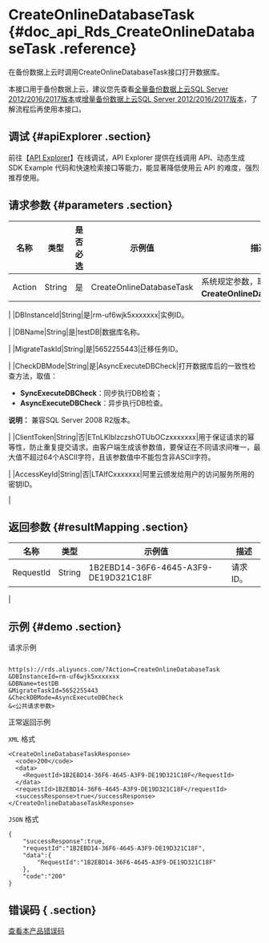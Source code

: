 # CreateOnlineDatabaseTask {#doc_api_Rds_CreateOnlineDatabaseTask .reference}

在备份数据上云时调用CreateOnlineDatabaseTask接口打开数据库。

本接口用于备份数据上云，建议您先查看[全量备份数据上云SQL Server 2012/2016/2017版本](~~95738~~)或[增量备份数据上云SQL Server 2012/2016/2017版本](~~95736~~)，了解流程后再使用本接口。

## 调试 {#apiExplorer .section}

前往【[API Explorer](https://api.aliyun.com/#product=Rds&api=CreateOnlineDatabaseTask)】在线调试，API Explorer 提供在线调用 API、动态生成 SDK Example 代码和快速检索接口等能力，能显著降低使用云 API 的难度，强烈推荐使用。

## 请求参数 {#parameters .section}

|名称|类型|是否必选|示例值|描述|
|--|--|----|---|--|
|Action|String|是|CreateOnlineDatabaseTask|系统规定参数，取值：**CreateOnlineDatabaseTask**。

 |
|DBInstanceId|String|是|rm-uf6wjk5xxxxxxx|实例ID。

 |
|DBName|String|是|testDB|数据库名称。

 |
|MigrateTaskId|String|是|5652255443|迁移任务ID。

 |
|CheckDBMode|String|是|AsyncExecuteDBCheck|打开数据库后的一致性检查方法，取值：

 -   **SyncExecuteDBCheck**：同步执行DB检查；
-   **AsyncExecuteDBCheck**：异步执行DB检查。

 **说明：** 兼容SQL Server 2008 R2版本。

 |
|ClientToken|String|否|ETnLKlblzczshOTUbOCzxxxxxxx|用于保证请求的幂等性，防止重复提交请求。由客户端生成该参数值，要保证在不同请求间唯一，最大值不超过64个ASCII字符，且该参数值中不能包含非ASCII字符。

 |
|AccessKeyId|String|否|LTAIfCxxxxxxx|阿里云颁发给用户的访问服务所用的密钥ID。

 |

## 返回参数 {#resultMapping .section}

|名称|类型|示例值|描述|
|--|--|---|--|
|RequestId|String|1B2EBD14-36F6-4645-A3F9-DE19D321C18F|请求ID。

 |

## 示例 {#demo .section}

请求示例

``` {#request_demo}

http(s)://rds.aliyuncs.com/?Action=CreateOnlineDatabaseTask
&DBInstanceId=rm-uf6wjk5xxxxxxx
&DBName=testDB
&MigrateTaskId=5652255443
&CheckDBMode=AsyncExecuteDBCheck
&<公共请求参数>

```

正常返回示例

`XML` 格式

``` {#xml_return_success_demo}
<CreateOnlineDatabaseTaskResponse>
  <code>200</code>
  <data>
    <RequestId>1B2EBD14-36F6-4645-A3F9-DE19D321C18F</RequestId>
  </data>
  <requestId>1B2EBD14-36F6-4645-A3F9-DE19D321C18F</requestId>
  <successResponse>true</successResponse>
</CreateOnlineDatabaseTaskResponse>

```

`JSON` 格式

``` {#json_return_success_demo}
{
	"successResponse":true,
	"requestId":"1B2EBD14-36F6-4645-A3F9-DE19D321C18F",
	"data":{
		"RequestId":"1B2EBD14-36F6-4645-A3F9-DE19D321C18F"
	},
	"code":"200"
}
```

## 错误码 { .section}

[查看本产品错误码](https://error-center.aliyun.com/status/product/Rds)

